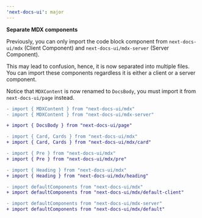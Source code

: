 ```yaml
---
'next-docs-ui': major
---
```


**Separate MDX components**

Previously, you can only import the code block component from `next-docs-ui/mdx` (Client Component) and `next-docs-ui/mdx-server` (Server Component).

This may lead to confusion, hence, it is now separated into multiple files. You can import these components regardless it is either a client or a server component.

Notice that `MDXContent` is now renamed to `DocsBody`, you must import it from `next-docs-ui/page` instead.

```diff
- import { MDXContent } from "next-docs-ui/mdx"
- import { MDXContent } from "next-docs-ui/mdx-server"

+ import { DocsBody } from "next-docs-ui/page"
```

```diff
- import { Card, Cards } from "next-docs-ui/mdx"
+ import { Card, Cards } from "next-docs-ui/mdx/card"

- import { Pre } from "next-docs-ui/mdx"
+ import { Pre } from "next-docs-ui/mdx/pre"

- import { Heading } from "next-docs-ui/mdx"
+ import { Heading } from "next-docs-ui/mdx/heading"

- import defaultComponents from "next-docs-ui/mdx"
+ import defaultComponents from "next-docs-ui/mdx/default-client"

- import defaultComponents from "next-docs-ui/mdx-server"
+ import defaultComponents from "next-docs-ui/mdx/default"
```
